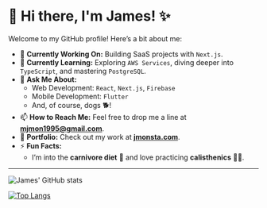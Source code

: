 # 👋 Hi there, I'm James! ✨

Welcome to my GitHub profile! Here’s a bit about me:

- 🔭 **Currently Working On:** Building SaaS projects with `Next.js`.
- 🌱 **Currently Learning:** Exploring `AWS Services`, diving deeper into `TypeScript`, and mastering `PostgreSQL`.
- 💬 **Ask Me About:**  
  - Web Development: `React`, `Next.js`, `Firebase`  
  - Mobile Development: `Flutter`  
  - And, of course, dogs 🐕!
- 📫 **How to Reach Me:** Feel free to drop me a line at **[mjmon1995@gmail.com](mailto:mjmon1995@gmail.com)**.
- 💼 **Portfolio:** Check out my work at [**jmonsta.com**](https://www.jmonsta.com).
- ⚡ **Fun Facts:**  
  - I’m into the **carnivore diet** 🍖 and love practicing **calisthenics** 💪🏼.

---

![James' GitHub stats](https://github-readme-stats.vercel.app/api?username=mjmon&show_icons=true&theme=gruvbox)

[![Top Langs](https://github-readme-stats.vercel.app/api/top-langs/?username=mjmon&layout=donut)](https://github.com/mjmon/github-readme-stats)
